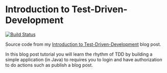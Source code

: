 # Introduction to Test-Driven-Development


[![Build Status](https://travis-ci.org/Adrianvdh/scholarcoder-tdd-intro.svg?branch=master)](https://travis-ci.org/Adrianvdh/scholarcoder-tdd-intro) 

Source code from my [Introduction to Test-Driven-Development](http://scholarcoder.com/ttd-intro) blog post.

In this blog post tutorial you will learn the rhythm of TDD by building a simple application (in Java) to requires you
to login and have authorization to do actions such as publish a blog post.

